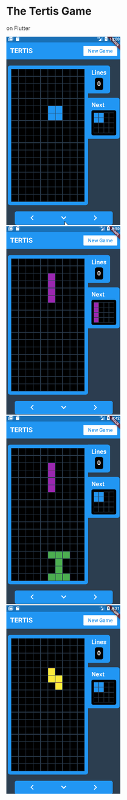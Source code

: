 # The Tertis Game

on Flutter

![Game Play](images/a21.gif)
![Game Play](images/a20.gif)
![Game Play](images/a19.gif)
![Game Play](images/a18.gif)
